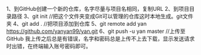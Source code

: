 1、到GitHub创建一个新的仓库，名字尽量与项目名相同，复制URL
2、到项目目录路径
3、git init //把这个文件夹变成Git可以管理的仓库这时本地生成。git文件夹
4、git add . //把项目添加到仓库
5、git remote add yan https://github.com/yanyan99/yan.git
6、git push -u yan master //上传至GitHub 我上传之后总是有错误，名字和密码总是上传不上去下载，显示发送请求时出错，在终端输入账号密码即可。